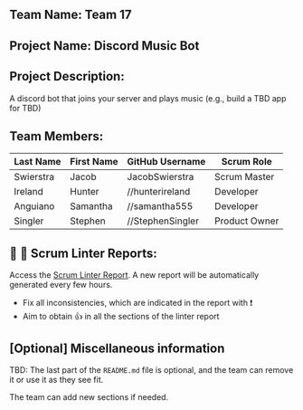 ## Team Name: Team 17

## Project Name: Discord Music Bot

## Project Description:
A discord bot that joins your server and plays music
(e.g., build a TBD app for TBD)

## Team Members:

Last Name       | First Name      | GitHub Username    | Scrum Role
--------------- | --------------- | ------------------ | ---------------
Swierstra       | Jacob           | JacobSwierstra     | Scrum Master
Ireland         | Hunter          | //hunterireland      | Developer
Anguiano        | Samantha        | //samantha555        | Developer
Singler         | Stephen         | //StephenSingler     | Product Owner

## :eyes: :memo: Scrum Linter Reports:
Access the [Scrum Linter Report](http://cs.boisestate.edu/~bdit/ScrumLinter/CS471F22ScrumLinterReports/CS471-F22-Team17_0hh7FYJfcKDkCmcC6IyRbDli3ksXrRaaP1y9Y37u/). A new report will be automatically generated every few hours.
- Fix all inconsistencies, which are indicated in the report with :heavy_exclamation_mark:
- Aim to obtain :thumbsup: in all the sections of the linter report

## [Optional] Miscellaneous information
TBD: The last part of the `README.md` file is optional, and the team can remove it or use it as they see fit.

The team can add new sections if needed.
